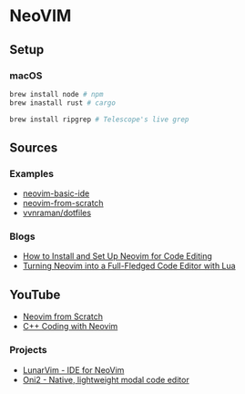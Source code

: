 # NeoVIM

## Setup

### macOS

```bash
brew install node # npm
brew inastall rust # cargo

brew install ripgrep # Telescope's live grep
```

## Sources

### Examples

- [neovim-basic-ide](https://github.com/LunarVim/nvim-basic-ide)
- [neovim-from-scratch](https://github.com/LunarVim/Neovim-from-scratch)
- [vvnraman/dotfiles](https://github.com/vvnraman/dotfiles)

### Blogs

- [How to Install and Set Up Neovim for Code Editing](https://mattermost.com/blog/how-to-install-and-set-up-neovim-for-code-editing/)
- [Turning Neovim into a Full-Fledged Code Editor with Lua](https://mattermost.com/blog/turning-neovim-into-a-full-fledged-code-editor-with-lua/)

## YouTube

- [Neovim from Scratch](https://youtube.com/playlist?list=PLhoH5vyxr6Qq41NFL4GvhFp-WLd5xzIzZ)
- [C++ Coding with Neovim](https://www.youtube.com/watch?v=nzRnWUjGJl8)

### Projects

- [LunarVim - IDE for NeoVim](https://www.lunarvim.org)
- [Oni2 - Native, lightweight modal code editor](https://v2.onivim.io)

